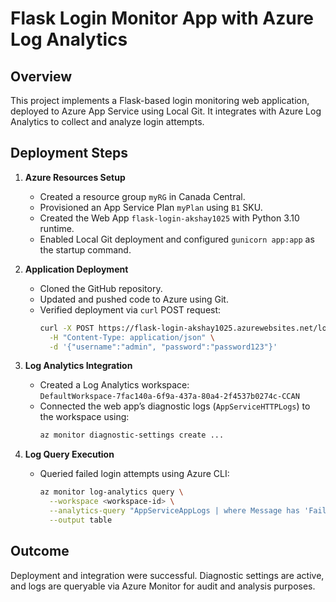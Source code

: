 # Flask Login Monitor App with Azure Log Analytics

## Overview
This project implements a Flask-based login monitoring web application, deployed to Azure App Service using Local Git. It integrates with Azure Log Analytics to collect and analyze login attempts.

## Deployment Steps

1. **Azure Resources Setup**
   - Created a resource group `myRG` in Canada Central.
   - Provisioned an App Service Plan `myPlan` using `B1` SKU.
   - Created the Web App `flask-login-akshay1025` with Python 3.10 runtime.
   - Enabled Local Git deployment and configured `gunicorn app:app` as the startup command.

2. **Application Deployment**
   - Cloned the GitHub repository.
   - Updated and pushed code to Azure using Git.
   - Verified deployment via `curl` POST request:
     ```bash
     curl -X POST https://flask-login-akshay1025.azurewebsites.net/login \
       -H "Content-Type: application/json" \
       -d '{"username":"admin", "password":"password123"}'
     ```

3. **Log Analytics Integration**
   - Created a Log Analytics workspace:  
     `DefaultWorkspace-7fac140a-6f9a-437a-80a4-2f4537b0274c-CCAN`
   - Connected the web app’s diagnostic logs (`AppServiceHTTPLogs`) to the workspace using:
     ```bash
     az monitor diagnostic-settings create ...
     ```

4. **Log Query Execution**
   - Queried failed login attempts using Azure CLI:
     ```bash
     az monitor log-analytics query \
       --workspace <workspace-id> \
       --analytics-query "AppServiceAppLogs | where Message has 'Failed login attempt' | project TimeGenerated, Message" \
       --output table
     ```

## Outcome
Deployment and integration were successful. Diagnostic settings are active, and logs are queryable via Azure Monitor for audit and analysis purposes.
